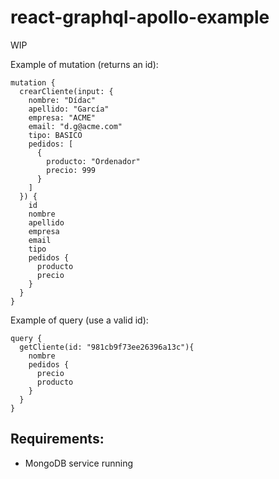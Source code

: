 # react-graphql-apollo-example

WIP


Example of mutation (returns an id):
```
mutation {
  crearCliente(input: {
    nombre: "Dídac"
  	apellido: "García"
    empresa: "ACME"
    email: "d.g@acme.com"
    tipo: BASICO
    pedidos: [
      {
        producto: "Ordenador"
        precio: 999
      }
    ]
  }) {
    id
    nombre
    apellido
    empresa
    email
    tipo
    pedidos {
      producto
      precio
    }
  }
}
```

Example of query (use a valid id):
```
query {
  getCliente(id: "981cb9f73ee26396a13c"){
    nombre
    pedidos {
      precio
      producto
    }
  }
}
```

## Requirements:
* MongoDB service running